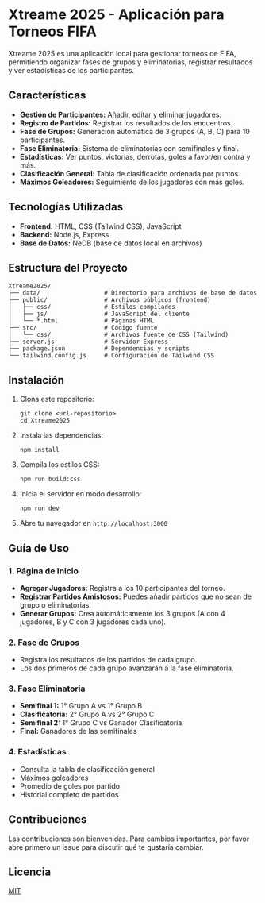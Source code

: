 # Xtreame 2025 - Aplicación para Torneos FIFA

Xtreame 2025 es una aplicación local para gestionar torneos de FIFA, permitiendo organizar fases de grupos y eliminatorias, registrar resultados y ver estadísticas de los participantes.

## Características

- **Gestión de Participantes:** Añadir, editar y eliminar jugadores.
- **Registro de Partidos:** Registrar los resultados de los encuentros.
- **Fase de Grupos:** Generación automática de 3 grupos (A, B, C) para 10 participantes.
- **Fase Eliminatoria:** Sistema de eliminatorias con semifinales y final.
- **Estadísticas:** Ver puntos, victorias, derrotas, goles a favor/en contra y más.
- **Clasificación General:** Tabla de clasificación ordenada por puntos.
- **Máximos Goleadores:** Seguimiento de los jugadores con más goles.

## Tecnologías Utilizadas

- **Frontend:** HTML, CSS (Tailwind CSS), JavaScript
- **Backend:** Node.js, Express
- **Base de Datos:** NeDB (base de datos local en archivos)

## Estructura del Proyecto

```
Xtreame2025/
├── data/                  # Directorio para archivos de base de datos
├── public/                # Archivos públicos (frontend)
│   ├── css/               # Estilos compilados
│   ├── js/                # JavaScript del cliente
│   └── *.html             # Páginas HTML
├── src/                   # Código fuente
│   └── css/               # Archivos fuente de CSS (Tailwind)
├── server.js              # Servidor Express
├── package.json           # Dependencias y scripts
└── tailwind.config.js     # Configuración de Tailwind CSS
```

## Instalación

1. Clona este repositorio:
   ```
   git clone <url-repositorio>
   cd Xtreame2025
   ```

2. Instala las dependencias:
   ```
   npm install
   ```

3. Compila los estilos CSS:
   ```
   npm run build:css
   ```

4. Inicia el servidor en modo desarrollo:
   ```
   npm run dev
   ```

5. Abre tu navegador en `http://localhost:3000`

## Guía de Uso

### 1. Página de Inicio

- **Agregar Jugadores:** Registra a los 10 participantes del torneo.
- **Registrar Partidos Amistosos:** Puedes añadir partidos que no sean de grupo o eliminatorias.
- **Generar Grupos:** Crea automáticamente los 3 grupos (A con 4 jugadores, B y C con 3 jugadores cada uno).

### 2. Fase de Grupos

- Registra los resultados de los partidos de cada grupo.
- Los dos primeros de cada grupo avanzarán a la fase eliminatoria.

### 3. Fase Eliminatoria

- **Semifinal 1:** 1° Grupo A vs 1° Grupo B
- **Clasificatoria:** 2° Grupo A vs 2° Grupo C
- **Semifinal 2:** 1° Grupo C vs Ganador Clasificatoria
- **Final:** Ganadores de las semifinales

### 4. Estadísticas

- Consulta la tabla de clasificación general
- Máximos goleadores
- Promedio de goles por partido
- Historial completo de partidos

## Contribuciones

Las contribuciones son bienvenidas. Para cambios importantes, por favor abre primero un issue para discutir qué te gustaría cambiar.

## Licencia

[MIT](https://choosealicense.com/licenses/mit/)

